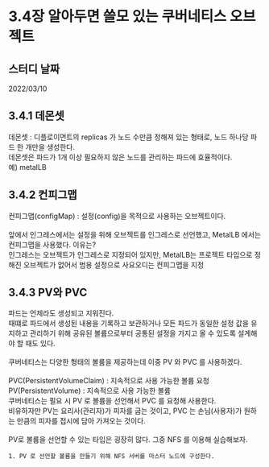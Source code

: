 # 3.4장 알아두면 쓸모 있는 쿠버네티스 오브젝트

## 스터디 날짜
2022/03/10

## 3.4.1 데몬셋
데몬셋 : 디플로이먼트의 replicas 가 노드 수만큼 정해져 있는 형태로, 노드 하나당 파드 한 개만을 생성한다.<br>
데몬셋은 파드가 1개 이상 필요하지 않은 노드를 관리하는 파드에 효율적이다.<br>
예) metalLB

## 3.4.2 컨피그맵
컨피그맵(configMap) : 설정(config)을 목적으로 사용하는 오브젝트이다. <br>
<br>
앞에서 인그레스에서는 설정을 위해 오브젝트를 인그레스로 선언했고, MetalLB 에서는 컨피그맵을 사용했다. 이유는?<br>
인그레스는 오브젝트가 인그레스로 지정되어 있지만, MetalLB는 프로젝트 타입으로 정해진 오브젝트가 없어서 범용 설정으로 사요오디는 컨피그맵을 지정

## 3.4.3 PV와 PVC
파드는 언제라도 생성되고 지워진다.<br>
때떄로 파드에서 생성된 내용을 기록하고 보관하거나 모든 파드가 동일한 설정 값을 유지하고 관리하기 위해 공유된 볼륨으로부터 공통된 설정을 가지고 올 수 있도록 설계해야 할 때도 있다.<br>
<br>
쿠버네티스는 다양한 형태의 볼륨을 제공하는데 이중 PV 와 PVC 를 사용하겠다.<br>
<br>
PVC(PersistentVolumeClaim) : 지속적으로 사용 가능한 볼륨 요청<br>
PV(PersistentVolume) : 지속적으로 사용 가능한 볼륨<br>
쿠버네티스는 필요 시 PV 로 볼륨을 선언해서 PVC 를 요청해 사용한다.<br>
비유하자만 PV는 요리사(관리자)가 피자를 굽는 것이고, PVC 는 손님(사용자)가 원하는 만큼의 피자를 접시에 담아 가져오는 것이다.<br>
<br>
PV로 볼륨을 선언할 수 있는 타입은 굉장히 많다. 그중 NFS 를 이용해 실습해보자.<br>
```shell
1. PV 로 선언할 볼륨을 만들기 위해 NFS 서버를 마스터 노드에 구성한다.
```



